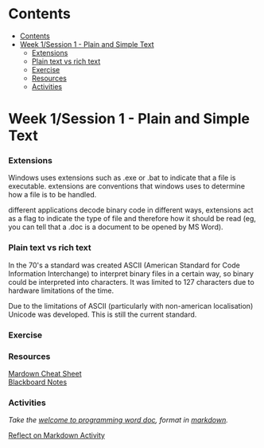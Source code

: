 # Contents
- [Contents](#contents)
- [Week 1/Session 1 - Plain and Simple Text](#week-1session-1---plain-and-simple-text)
    - [Extensions](#extensions)
    - [Plain text vs rich text](#plain-text-vs-rich-text)
    - [Exercise](#exercise)
    - [Resources](#resources)
    - [Activities](#activities)

# Week 1/Session 1 - Plain and Simple Text

### Extensions
Windows uses extensions such as .exe or .bat to indicate that a file is executable.
extensions are conventions that windows uses to determine how a file is to be handled.

different applications decode binary code in different ways, extensions act as a flag to indicate the type of file and therefore how it should be read (eg, you can tell that a .doc is a document to be opened by MS Word).

### Plain text vs rich text
In the 70's a standard was created ASCII (American Standard for Code Information Interchange) to interpret binary files in a certain way, so binary could be interpreted into characters. It was limited to 127 characters due to hardware limitations of the time.

Due to the limitations of ASCII (particularly with non-american localisation) Unicode was developed. This is still the current standard.

### Exercise


### Resources
[Mardown Cheat Sheet](./resources/markdown-cheat-sheet.md)  
[Blackboard Notes](./resources/plain-and-simple-text.md)  

### Activities
*Take the [welcome to programming word doc](./activities/welcome-to-programming-in-MS-word.docx), format in [markdown](./activities/welcome-to-programming.md).*

[Reflect on Markdown Activity](./activities/Differences.txt.docx.docx)